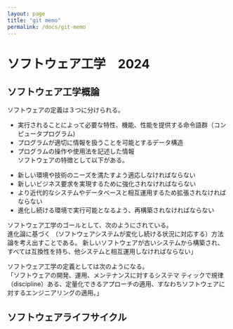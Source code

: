 ```yaml
---
layout: page
title: "git memo"
permalink: /docs/git-memo
---
```


# ソフトウェア工学　2024

## ソフトウェア工学概論
ソフトウェアの定義は３つに分けられる。 
 * 実行されることによって必要な特性、機能、性能を提供する命令語群（コンピュータプログラム)  
 * プログラムが適切に情報を扱うことを可能とするデータ構造  
 * プログラムの操作や使用法を記述した情報  
ソフトウェアの特徴として以下がある。
- 新しい環境や技術のニーズを満たすよう適応しなければならない  
- 新しいビジネス要求を実現するために強化されなければならない  
- より近代的なシステムやデータベースと相互運用するため拡張されなければならない  
- 進化し続ける環境で実行可能となるよう、再構築されなければならない  

ソフトウェア工学のゴールとして、次のようにされている。  
進化論に基づく （ソフトウェアシステムが変化し続ける状況に対応する）方法論を考え出すことである。 新しいソフトウェアが古いシステムから構築され、すべては互換性を持ち、他システムと相互運用しなければならない」

ソフトウェア工学の定義としては次のようになる。  
「ソフトウェアの開発、運用、メンテナンスに対するシステマ  ティックで規律（discipline）ある、定量化できるアプローチの適用、すなわちソフトウェアに対するエンジニアリングの適用。」  

## ソフトウェアライフサイクル
